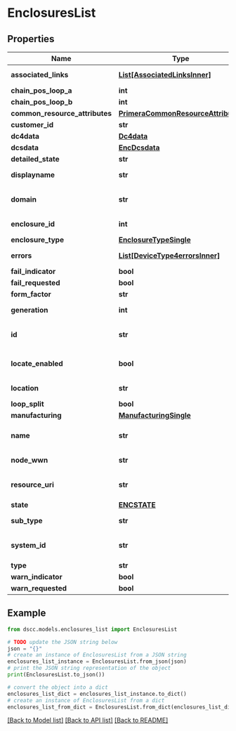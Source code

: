 # EnclosuresList


## Properties

Name | Type | Description | Notes
------------ | ------------- | ------------- | -------------
**associated_links** | [**List[AssociatedLinksInner]**](AssociatedLinksInner.md) | Associated Links Details | [optional] 
**chain_pos_loop_a** | **int** |  | [optional] 
**chain_pos_loop_b** | **int** |  | [optional] 
**common_resource_attributes** | [**PrimeraCommonResourceAttributes**](PrimeraCommonResourceAttributes.md) |  | [optional] 
**customer_id** | **str** | customerId | [optional] 
**dc4data** | [**Dc4data**](Dc4data.md) |  | [optional] 
**dcsdata** | [**EncDcsdata**](EncDcsdata.md) |  | [optional] 
**detailed_state** | **str** |  | [optional] 
**displayname** | **str** | Enclosure Display name | [optional] 
**domain** | **str** | Domain that the resource belongs to | [optional] 
**enclosure_id** | **int** | Numeric ID of the resource | [optional] 
**enclosure_type** | [**EnclosureTypeSingle**](EnclosureTypeSingle.md) |  | [optional] 
**errors** | [**List[DeviceType4errorsInner]**](DeviceType4errorsInner.md) | Errors occurred in enclosure | [optional] 
**fail_indicator** | **bool** |  | [optional] 
**fail_requested** | **bool** |  | [optional] 
**form_factor** | **str** |  | [optional] 
**generation** | **int** | generation &#x60;Filter, Sort&#x60; | [optional] 
**id** | **str** | Unique Identifier of the resource. &#x60;Filter&#x60; | [optional] 
**locate_enabled** | **bool** | Indicates if the locate beacon is enabled or not | [optional] 
**location** | **str** | Location of the resource | [optional] 
**loop_split** | **bool** |  | [optional] 
**manufacturing** | [**ManufacturingSingle**](ManufacturingSingle.md) |  | [optional] 
**name** | **str** | Name of the resource. &#x60;Filter, Sort&#x60; | [optional] 
**node_wwn** | **str** | WWn of the node resource | [optional] 
**resource_uri** | **str** | resourceUri for detailed enclosure object | [optional] 
**state** | [**ENCSTATE**](ENCSTATE.md) |  | [optional] 
**sub_type** | **str** | Enclosure sub type | [optional] 
**system_id** | **str** | SystemUid/Serial Number  of the array. | [optional] 
**type** | **str** | type | [optional] 
**warn_indicator** | **bool** |  | [optional] 
**warn_requested** | **bool** |  | [optional] 

## Example

```python
from dscc.models.enclosures_list import EnclosuresList

# TODO update the JSON string below
json = "{}"
# create an instance of EnclosuresList from a JSON string
enclosures_list_instance = EnclosuresList.from_json(json)
# print the JSON string representation of the object
print(EnclosuresList.to_json())

# convert the object into a dict
enclosures_list_dict = enclosures_list_instance.to_dict()
# create an instance of EnclosuresList from a dict
enclosures_list_from_dict = EnclosuresList.from_dict(enclosures_list_dict)
```
[[Back to Model list]](../README.md#documentation-for-models) [[Back to API list]](../README.md#documentation-for-api-endpoints) [[Back to README]](../README.md)



